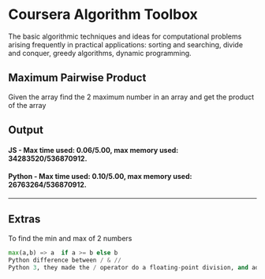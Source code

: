 # Coursera Algorithm Toolbox
The basic algorithmic techniques and ideas for computational problems arising frequently in practical applications: sorting and searching, divide and conquer, greedy algorithms, dynamic programming.

## Maximum Pairwise Product 
 Given the array find the 2 maximum number in an array and get the product of the array
 
 Output
 ---

 #### JS - Max time used: 0.06/5.00, max memory used: 34283520/536870912.

 #### Python - Max time used: 0.10/5.00, max memory used: 26763264/536870912.

---


Extras
---

To find the min and max of 2 numbers
```python 
max(a,b) => a  if a >= b else b
Python difference between / & //
Python 3, they made the / operator do a floating-point division, and added the // operator to do integer division (i.e. quotient without remainder); whereas in Python 2, the / operator was simply integer division, unless one of the operands was already a floating point number.
```
